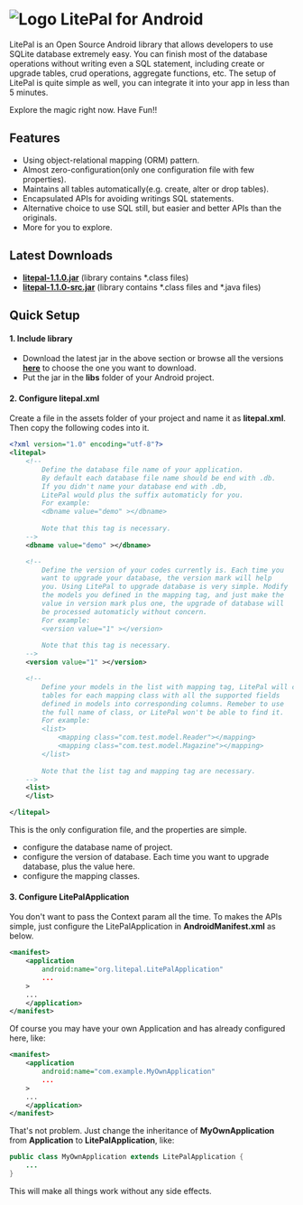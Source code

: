 # ![Logo](https://github.com/LitePalFramework/LitePal/blob/master/sample/res/drawable-ldpi/logo.png) LitePal for Android
LitePal is an Open Source Android library that allows developers to use SQLite database extremely easy. You can finish most of the database operations without writing even a SQL statement, including create or upgrade tables, crud operations, aggregate functions, etc. The setup of LitePal is quite simple as well, you can integrate it into your app in less than 5 minutes. 

Explore the magic right now. Have Fun!!

## Features
 * Using object-relational mapping (ORM) pattern.
 * Almost zero-configuration(only one configuration file with few properties).
 * Maintains all tables automatically(e.g. create, alter or drop tables).
 * Encapsulated APIs for avoiding writings SQL statements.
 * Alternative choice to use SQL still, but easier and better APIs than the originals.
 * More for you to explore.
 
## Latest Downloads
 * **[litepal-1.1.0.jar](https://github.com/LitePalFramework/LitePal/raw/master/downloads/litepal-1.1.0.jar)** (library contains *.class files)
 * **[litepal-1.1.0-src.jar](https://github.com/LitePalFramework/LitePal/raw/master/downloads/litepal-1.1.0-src.jar)** (library contains *.class files and *.java files)
 
## Quick Setup
#### 1. Include library
 * Download the latest jar in the above section or browse all the versions **[here](https://github.com/LitePalFramework/LitePal/tree/master/downloads)** to choose the one you want to download.
 * Put the jar in the **libs** folder of your Android project.
 
#### 2. Configure litepal.xml
Create a file in the assets folder of your project and name it as **litepal.xml**. Then copy the following codes into it.
``` xml
<?xml version="1.0" encoding="utf-8"?>
<litepal>
    <!--
		Define the database file name of your application. 
		By default each database file name should be end with .db. 
		If you didn't name your database end with .db, 
		LitePal would plus the suffix automaticly for you.
		For example:    
    	<dbname value="demo" ></dbname>
		
		Note that this tag is necessary.
    -->
    <dbname value="demo" ></dbname>

    <!--
    	Define the version of your codes currently is. Each time you 
    	want to upgrade your database, the version mark will help
    	you. Using LitePal to upgrade database is very simple. Modify
    	the models you defined in the mapping tag, and just make the
    	value in version mark plus one, the upgrade of database will
    	be processed automaticly without concern.
		For example:    
    	<version value="1" ></version>
		    	
    	Note that this tag is necessary.
    -->
    <version value="1" ></version>

    <!--
    	Define your models in the list with mapping tag, LitePal will create
    	tables for each mapping class with all the supported fields
    	defined in models into corresponding columns. Remeber to use
    	the full name of class, or LitePal won't be able to find it.
    	For example:    
    	<list>
    		<mapping class="com.test.model.Reader"></mapping>
    		<mapping class="com.test.model.Magazine"></mapping>
    	</list>
    	
    	Note that the list tag and mapping tag are necessary.
    -->
    <list>
    </list>

</litepal>
```
This is the only configuration file, and the properties are simple. 
 * **<dbname>** configure the database name of project.
 * **<version>** configure the version of database. Each time you want to upgrade database, plus the value here.
 * **<list>** configure the mapping classes.
 
#### 3. Configure LitePalApplication
You don't want to pass the Context param all the time. To makes the APIs simple, just configure the LitePalApplication in **AndroidManifest.xml** as below.
``` xml
<manifest>
	<application
		android:name="org.litepal.LitePalApplication"
		...
	>
    ...
	</application>
</manifest>
```
Of course you may have your own Application and has already configured here, like:
``` xml
<manifest>
	<application
		android:name="com.example.MyOwnApplication"
		...
	>
    ...
	</application>
</manifest>
```
That's not problem. Just change the inheritance of **MyOwnApplication** from **Application** to **LitePalApplication**, like:
``` java
public class MyOwnApplication extends LitePalApplication {
	...
}
```
This will make all things work without any side effects.
